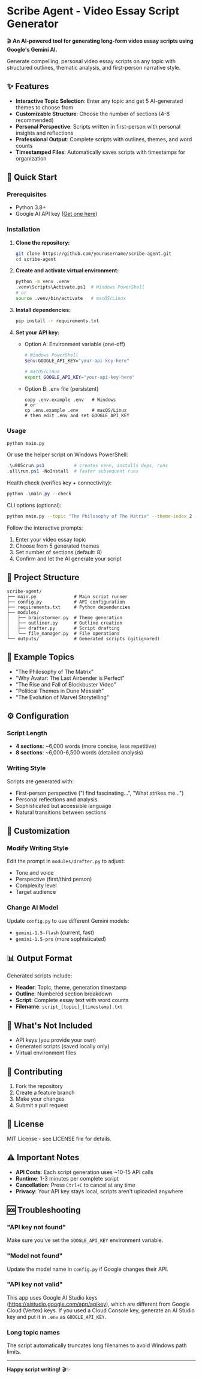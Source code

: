 # Scribe Agent - Video Essay Script Generator

🎬 **An AI-powered tool for generating long-form video essay scripts using Google's Gemini AI.**

Generate compelling, personal video essay scripts on any topic with structured outlines, thematic analysis, and first-person narrative style.

## ✨ Features

- **Interactive Topic Selection**: Enter any topic and get 5 AI-generated themes to choose from
- **Customizable Structure**: Choose the number of sections (4-8 recommended)
- **Personal Perspective**: Scripts written in first-person with personal insights and reflections
- **Professional Output**: Complete scripts with outlines, themes, and word counts
- **Timestamped Files**: Automatically saves scripts with timestamps for organization

## 🚀 Quick Start

### Prerequisites

- Python 3.8+
- Google AI API key ([Get one here](https://makersuite.google.com/app/apikey))

### Installation

1. **Clone the repository:**
   ```bash
   git clone https://github.com/yourusername/scribe-agent.git
   cd scribe-agent
   ```

2. **Create and activate virtual environment:**
   ```bash
   python -m venv .venv
   .venv\Scripts\Activate.ps1  # Windows PowerShell
   # or
   source .venv/bin/activate   # macOS/Linux
   ```

3. **Install dependencies:**
   ```bash
   pip install -r requirements.txt
   ```

4. **Set your API key:**
    - Option A: Environment variable (one-off)
       ```bash
       # Windows PowerShell
       $env:GOOGLE_API_KEY="your-api-key-here"
     
       # macOS/Linux
       export GOOGLE_API_KEY="your-api-key-here"
       ```
    - Option B: .env file (persistent)
       ```
       copy .env.example .env   # Windows
       # or
       cp .env.example .env     # macOS/Linux
       # then edit .env and set GOOGLE_API_KEY
       ```

### Usage

```bash
python main.py
```

Or use the helper script on Windows PowerShell:

```powershell
.\u005crun.ps1           # creates venv, installs deps, runs
.ull\run.ps1 -NoInstall  # faster subsequent runs
```

Health check (verifies key + connectivity):

```powershell
python .\main.py --check
```

CLI options (optional):

```bash
python main.py --topic "The Philosophy of The Matrix" --theme-index 2 --sections 6
```

Follow the interactive prompts:
1. Enter your video essay topic
2. Choose from 5 generated themes  
3. Set number of sections (default: 8)
4. Confirm and let the AI generate your script

## 📁 Project Structure

```
scribe-agent/
├── main.py              # Main script runner
├── config.py            # API configuration
├── requirements.txt     # Python dependencies
├── modules/
│   ├── brainstormer.py  # Theme generation
│   ├── outliner.py      # Outline creation
│   ├── drafter.py       # Script drafting
│   └── file_manager.py  # File operations
└── outputs/             # Generated scripts (gitignored)
```

## 🎯 Example Topics

- "The Philosophy of The Matrix"
- "Why Avatar: The Last Airbender is Perfect"
- "The Rise and Fall of Blockbuster Video"
- "Political Themes in Dune Messiah"
- "The Evolution of Marvel Storytelling"

## ⚙️ Configuration

### Script Length
- **4 sections**: ~6,000 words (more concise, less repetitive)
- **8 sections**: ~6,000-6,500 words (detailed analysis)

### Writing Style
Scripts are generated with:
- First-person perspective ("I find fascinating...", "What strikes me...")
- Personal reflections and analysis
- Sophisticated but accessible language
- Natural transitions between sections

## 🔧 Customization

### Modify Writing Style
Edit the prompt in `modules/drafter.py` to adjust:
- Tone and voice
- Perspective (first/third person)  
- Complexity level
- Target audience

### Change AI Model
Update `config.py` to use different Gemini models:
- `gemini-1.5-flash` (current, fast)
- `gemini-1.5-pro` (more sophisticated)

## 📊 Output Format

Generated scripts include:
- **Header**: Topic, theme, generation timestamp
- **Outline**: Numbered section breakdown
- **Script**: Complete essay text with word counts
- **Filename**: `script_[topic]_[timestamp].txt`

## 🚫 What's Not Included

- API keys (you provide your own)
- Generated scripts (saved locally only)
- Virtual environment files

## 🤝 Contributing

1. Fork the repository
2. Create a feature branch
3. Make your changes
4. Submit a pull request

## 📝 License

MIT License - see LICENSE file for details.

## ⚠️ Important Notes

- **API Costs**: Each script generation uses ~10-15 API calls
- **Runtime**: 1-3 minutes per complete script
- **Cancellation**: Press `Ctrl+C` to cancel at any time
- **Privacy**: Your API key stays local, scripts aren't uploaded anywhere

## 🆘 Troubleshooting

### "API key not found"
Make sure you've set the `GOOGLE_API_KEY` environment variable.

### "Model not found" 
Update the model name in `config.py` if Google changes their API.

### "API key not valid"
This app uses Google AI Studio keys (https://aistudio.google.com/app/apikey), which are different from Google Cloud (Vertex) keys. If you used a Cloud Console key, generate an AI Studio key and put it in `.env` as `GOOGLE_API_KEY`.

### Long topic names
The script automatically truncates long filenames to avoid Windows path limits.

---

**Happy script writing!** 🎬✨
